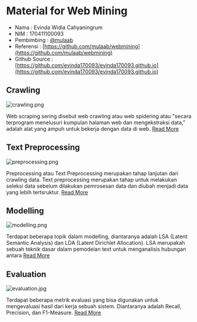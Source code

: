 # Material for Web Mining

- Nama  : Evinda Widia Cahyaningrum
- NIM   : 170411100093
- Pembimbing : [@mulaab](https://github.com/mulaab)
- Referensi : [https://github.com/mulaab/webmining](https://github.com/mulaab/webmining)
- Github Source : [https://github.com/evinda170093/evinda170093.github.io](https://github.com/evinda170093/evinda170093.github.io)
## Crawling

![crawling.png](https://blog.apify.com/content/images/max/1132/1-YfeP5WFbn0MwI76kuTM38w.png)

Web scraping sering disebut web crawling atau web spidering atau "secara terprogram menelusuri kumpulan halaman web dan mengekstraksi data," adalah alat yang ampuh untuk bekerja dengan data di web. [Read More](/crawling)


## Text Preprocessing

![preprocessing.png](https://miro.medium.com/max/800/1*KljmJybQDj1mJAL-oS8VWQ.png)

Preprocessing atau Text Preprocessing merupakan tahap lanjutan dari crawling data. Text preprocessing merupakan tahap untuk melakukan seleksi data sebelum dilakukan pemrosesan data dan diubah menjadi data yang lebih tertsruktur. [Read More](/text-preprocessing)

## Modelling

![modelling.png](https://media.springernature.com/original/springer-static/image/chp%3A10.1007%2F978-3-319-95663-3_6/MediaObjects/418651_1_En_6_Fig3_HTML.png)

Terdapat beberapa topik dalam modelling, diantaranya adalah LSA (Latent Semantic Analysis) dan LDA (Latent Dirichlet Allocation). LSA merupakah sebuah teknik dasar dalam pemodelan text untuk menganalisis hubungan antara [Read More](/modelling)

## Evaluation

![evaluation.jpg](https://cdn.analyticsvidhya.com/wp-content/uploads/2020/09/Precision-vs-Recall.jpg)

Terdapat beberapa metrik evaluasi yang bisa digunakan untuk mengevaluasi hasil dari kerja sebuah sistem. Diantaranya adalah Recall, Precision, dan F1-Measure. [Read More](/evaluation)